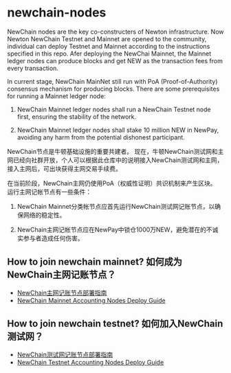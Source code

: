 # newchain-nodes

NewChain nodes are the key co-constructers of Newton infrastructure. Now Newton NewChain Testnet and Mainnet are opened to the community, individual can deploy Testnet and Mainnet according to the instructions specified in this repo. Afer deploying the NewChai Mainnet, the Mainnet ledger nodes can produce blocks and get NEW as the transaction fees from every transaction.

In current stage, NewChain MainNet still run with PoA (Proof-of-Authority) consensus mechanism for producing blocks. There are some prerequisites for running a Mainnet ledger node:

1.	NewChain Mainnet ledger nodes shall run a NewChain Testnet node first, ensuring the stability of the network.

2.	NewChain Mainnet ledger nodes shall stake 10 million NEW in NewPay, avoiding any harm from the potential dishonest participant.

NewChain节点是牛顿基础设施的重要共建者。 现在，牛顿NewChain测试网和主网已经向社群开放，个人可以根据此仓库中的说明接入NewChain测试网和主网，接入主网后，可出块获得主网交易手续费。

在当前阶段，NewChain主网仍使用PoA（权威性证明）共识机制来产生区块。 运行主网记帐节点有一些条件：

1. NewChain Mainnet分类帐节点应首先运行NewChain测试网记账节点，以确保网络的稳定性。

2. NewChain主网记帐节点应在NewPay中锁仓1000万NEW，避免潜在的不诚实参与者造成任何伤害。

## How to join newchain mainnet? 如何成为NewChain主网记账节点？

* [NewChain主网记账节点部署指南](mainnet/NewChain主网记账节点部署指南.md)
* [NewChain Mainnet Accounting Nodes Deploy Guide](mainnet/NewChain%20Mainnet%20accounting%20%20nodes%20deploy%20guide.md)

## How to join newchain testnet? 如何加入NewChain测试网？

* [NewChain测试网记账节点部署指南](testnet/NewChain测试网记账节点部署指南.md)
* [NewChain Testnet Accounting Nodes Deploy Guide](testnet/NewChain%20Testnet%20accounting%20nodes%20deploy%20guide.md)
